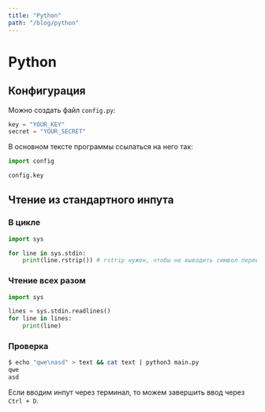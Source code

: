 ```yaml
---
title: "Python"
path: "/blog/python"
---
```

# Python

## Конфигурация

Можно создать файл `config.py`:

```python
key = "YOUR_KEY"
secret = "YOUR_SECRET"
```

В основном тексте программы ссылаться на него так:

```python
import config

config.key
```

## Чтение из стандартного инпута

### В цикле

```python
import sys

for line in sys.stdin:
    print(line.rstrip()) # rstrip нужен, чтобы не выводить символ перевода строки

```

### Чтение всех разом

```python
import sys

lines = sys.stdin.readlines()
for line in lines:
	print(line)
```

### Проверка

```sh
$ echo "qwe\nasd" > text && cat text | python3 main.py
qwe
asd
```

Если вводим инпут через терминал, то можем завершить ввод через `Ctrl + D`.